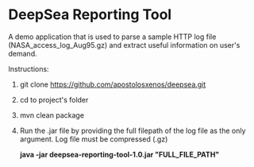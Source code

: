 # DeepSea Reporting Tool

A demo application that is used to parse a sample HTTP log file (NASA_access_log_Aug95.gz) and extract useful information on user's demand.

Instructions:

1) git clone https://github.com/apostolosxenos/deepsea.git
2) cd to project's folder
3) mvn clean package
4) Run the .jar file by providing the full filepath of the log file as the only argument. Log file must be compressed (.gz) 
   
   <b>java -jar deepsea-reporting-tool-1.0.jar "FULL_FILE_PATH"</b>
